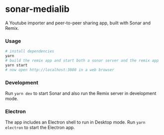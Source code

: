 # sonar-medialib

A Youtube importer and peer-to-peer sharing app, built with Sonar and Remix.

### Usage

```bash
# install dependencies
yarn
# build the remix app and start both a sonar server and the remix app
yarn start
# now open http://localhost:3000 in a web browser
```

### Development

Run `yarn dev` to start Sonar and also run the Remix server in development mode. 

### Electron

The app includes an Electron shell to run in Desktop mode. Run `yarn electron` to start the Electron app.
